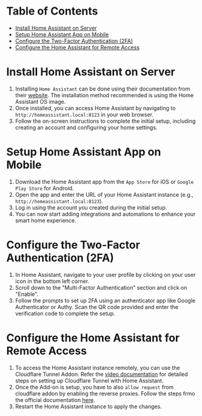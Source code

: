 # Table of Contents
- [Install Home Assistant on Server](#installing-homeassistant)
- [Setup Home Assistant App on Mobile](#setup-homeassistant)
- [Configure the Two-Factor Authentication (2FA)](#setup-2fa-homeassistant)
- [Configure the Home Assistant for Remote Access](#setup-remote-access-homeassistant)

# Install Home Assistant on Server <a name="installing-homeassistant"></a>
1. Installing `Home Assistant` can be done using their documentation from their [website](https://www.home-assistant.io/installation/raspberrypi). The installation method recommended is using the Home Assistant OS image.
2. Once installed, you can access Home Assistant by navigating to `http://homeassistant.local:8123` in your web browser.
3. Follow the on-screen instructions to complete the initial setup, including creating an account and configuring your home settings.

# Setup Home Assistant App on Mobile <a name="setup-homeassistant"></a>
1. Download the Home Assistant app from the `App Store` for iOS or `Google Play Store` for Android.
2. Open the app and enter the URL of your Home Assistant instance (e.g., `http://homeassistant.local:8123`).
3. Log in using the account you created during the initial setup.
4. You can now start adding integrations and automations to enhance your smart home experience.

# Configure the Two-Factor Authentication (2FA) <a name="setup-2fa-homeassistant"></a>
1. In Home Assistant, navigate to your user profile by clicking on your user icon in the bottom left corner.
2. Scroll down to the "Multi-Factor Authentication" section and click on "Enable".
3. Follow the prompts to set up 2FA using an authenticator app like Google Authenticator or Authy. Scan the QR code provided and enter the verification code to complete the setup.

# Configure the Home Assistant for Remote Access <a name="setup-remote-access-homeassistant"></a>
1. To access the Home Assistant instance remotely, you can use the Cloudflare Tunnel Addon. Refer the [video documentation](https://www.youtube.com/watch?v=XoTmO4mLibw) for detailed steps on setting up Cloudflare Tunnel with Home Assistant.
2. Once the Add-on is setup, you have to also `allow request` from cloudflare addon by enabling the reverse proxies. Follow the steps frmo the official documentation [here](https://github.com/brenner-tobias/addon-cloudflared/blob/main/cloudflared/DOCS.md).
3. Restart the Home Assistant instance to apply the changes.